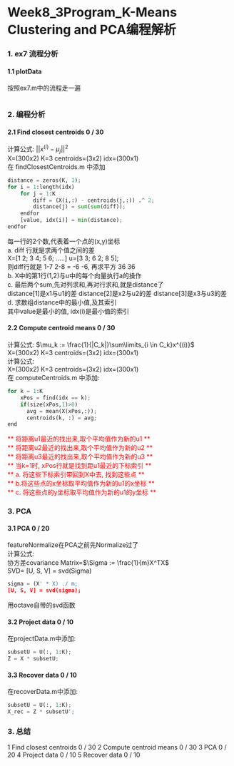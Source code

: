 # Week8_3Program_K-Means Clustering and PCA编程解析
### 1. ex7 流程分析
#### 1.1  plotData
按照ex7.m中的流程走一遍
```python


```

### 2. 编程分析
#### 2.1 Find closest centroids  0 / 30
计算公式: $||x^{(i)}- \mu_j||^2$  
X=(300x2)  K=3  centroids=(3x2) idx=(300x1)  
在 findClosestCentroids.m 中添加  
```python
distance = zeros(K, 1);
for i = 1:length(idx)    
    for j = 1:K
        diff = (X(i,:) - centroids(j,:)) .^ 2;
        distance(j) = sum(sum(diff));       
    endfor
    [value, idx(i)] = min(distance);
endfor
```
每一行的2个数,代表着一个点的(x,y)坐标   
a. diff 行就是求两个值之间的差  
X=[1 2; 3 4; 5 6; .....]  u=[3 3; 6 2; 8 5];  
则diff行就是 1-7 2-8 = -6 -6, 再求平方 36 36  
b. X中的第1行(1,2)与u中的每个向量执行a的操作  
c. 最后两个sum,先对列求和,再对行求和,就是distance了  
   distance[1]是x1与u1的差
   distance[2]是x2与u2的差
   distance[3]是x3与u3的差
d. 求数组distance中的最小值,及其索引  
其中value是最小的值, idx(i)是最小值的索引    

#### 2.2 Compute centroid means  0 / 30  
计算公式: $\mu_k := \frac{1}{|C_k|}\sum\limits_{i \in C_k}x^{(i)}$  
X=(300x2)  K=3  centroids=(3x2) idx=(300x1)   
计算公式:    
X=(300x2)  K=3  centroids=(3x2) idx=(300x1)  
在 computeCentroids.m 中添加:   
```python
for k = 1:K
    xPos = find(idx == k);
    if(size(xPos,1)>0)
      avg = mean(X(xPos,:));
      centroids(k, :) = avg;
end
```
<font color="red"> **  将距离u1最近的找出来,取个平均值作为新的u1 ** </font>    
<font color="red"> ** 将距离u2最近的找出来,取个平均值作为新的u2  ** </font>   
<font color="red"> ** 将距离u3最近的找出来,取个平均值作为新的u3  ** </font>   
<font color="red"> ** 当k=1时, xPos行就是找到距u1最近的下标索引  ** </font>   
<font color="red"> ** a. 将这些下标索引带回到X中去, 找到这些点  ** </font>   
<font color="red"> ** b.将这些点的x坐标取平均值作为新的u1的x坐标 ** </font>   
<font color="red"> ** c. 将这些点的y坐标取平均值作为新的u1的y坐标 ** </font>
### 3. PCA
#### 3.1  PCA 0 / 20
featureNormalize在PCA之前先Normalize过了  
计算公式:   
协方差covariance Matrix=$\Sigma := \frac{1}{m}X^TX$  
SVD= [U, S, V] = svd(Sigma)
```python
sigma = (X' * X) ./ m;
[U, S, V] = svd(sigma);
```
用octave自带的svd函数

#### 3.2 Project data  0 / 10
在projectData.m中添加:  
```python
subsetU = U(:, 1:K);
Z = X * subsetU;
```
#### 3.3 Recover data  0 / 10
在recoverData.m中添加:  
```python
subsetU = U(:, 1:K);
X_rec = Z * subsetU';
```
### 3. 总结
1 Find closest centroids  0 / 30
2 Compute centroid means  0 / 30
3 PCA 0 / 20
4 Project data  0 / 10
5 Recover data  0 / 10



